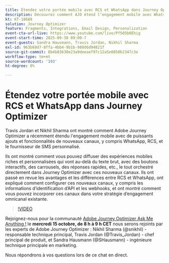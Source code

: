 ```yaml
---
title: Étendez votre portée mobile avec RCS et WhatsApp dans Journey Optimizer
description: Découvrez comment AJO étend l’engagement mobile avec WhatsApp, RCS et SMS, avec des expériences riches, interactives et personnalisées.
kt: KT-18688
solution: Journey Optimizer
feature: Fragments, Integrations, Email Design, Personalization
event-cta-url-live: https://www.youtube.com/live/Pf5O5b0Ehig
event-start-time: 2025-09-30 09:00-7
event-guests: Sandra Hausmann, Travis Jordan, Nikhil Sharma
exl-id: 963b69d7-8ffa-4bb4-9b1b-980d6d94821f
source-git-commit: 8b4b83630e23a9deeaef97c12a5e0850b2347c3e
workflow-type: tm+mt
source-wordcount: '193'
ht-degree: 0%

---
```


# Étendez votre portée mobile avec RCS et WhatsApp dans Journey Optimizer

Travis Jordan et Nikhil Sharma ont montré comment Adobe Journey Optimizer a récemment étendu l&#39;engagement mobile avec de puissants ajouts et fonctionnalités de nouveaux canaux, y compris WhatsApp, RCS, et le fournisseur de SMS personnalisé.

Ils ont montré comment vous pouvez diffuser des expériences mobiles riches et personnalisées qui vont au-delà du texte brut, avec des boutons interactifs, des carrousels, des réponses rapides, etc., le tout orchestré directement dans Journey Optimizer avec ces nouveaux canaux. Ils ont passé en revue les avantages et les différences entre RCS et WhatsApp, ont expliqué comment configurer ces nouveaux canaux, y compris les informations d’identification d’API et les webhooks, et ont montré comment vous pouvez incorporer ces canaux dans votre stratégie d’engagement omnicanal existante.

>[!VIDEO](https://video.tv.adobe.com/v/3475370/?quality=12&learn=on)

Rejoignez-nous pour la communauté [Adobe Journey Optimizer Ask Me Anything !](https://experienceleaguecommunities.adobe.com/t5/journey-optimizer-events/ask-me-anything-october-15th-with-journey-optimizer-product/ec-p/778477?profile.language=fr) le **mercredi 15 octobre, de 8 h à 9 h CET** nous serons rejoints par les experts de Adobe Journey Optimizer : Nikhil Sharma (@snikhil) - responsable technique principal, Travis Jordan (@Travis_Jordan) - chef principal de produit, et Sandra Hausmann (@SHausmann) - ingénieure technique principale en marketing.

Nous répondrons à vos questions lors de ce chat en direct.
